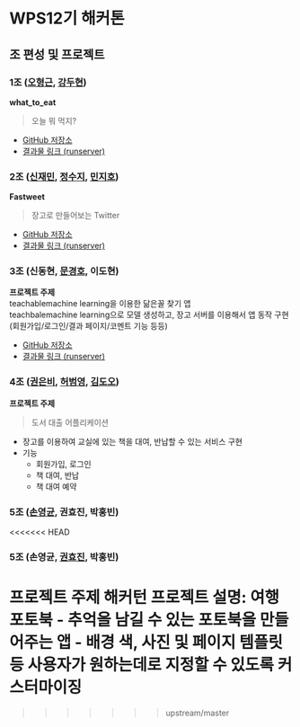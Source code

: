# WPS12기 해커톤

## 조 편성 및 프로젝트

### 1조 ([오형근](https://github.com/hyeonggeun2), [강두현](https://github.com/djangojeng-e))

**what_to_eat**
> 오늘 뭐 먹지?

- [GitHub 저장소](https://github.com/WPS-12th-Hackathon/Team1_what_eat)
- [결과물 링크 (runserver)](http://)

### 2조 ([신재민](https://github.com/shinjam), [정수지](https://github.com/rarlala), [민지호](https://github.com/min-jyo))

**Fastweet**

> 장고로 만들어보는 Twitter

- [GitHub 저장소](https://github.com/WPS-12th-Hackathon/Team2_fastweet)
- [결과물 링크 (runserver)](http://172.16.1.116:8000)


### 3조 (신동현, [문경호](https://github.com/moonpeter), 이도현)

**프로젝트 주제**  
teachablemachine learning을 이용한 닮은꼴 찾기 앱  
teachbalemachine learning으로 모델 생성하고, 장고 서버를 이용해서 앱 동작 구현 (회원가입/로그인/결과 페이지/코멘트 기능 등등)

- [GitHub 저장소](https://github.com/WPS-12th-Hackathon/Info)
- [결과물 링크 (runserver)](http://172.16.1.116:8000)

### 4조 ([권은비](https://github.com/eunbiviakwon), [허범영](https://github.com/hbyyy), [김도오](https://github.com/kimdooh2019))

**프로젝트 주제**
> 도서 대출 어플리케이션
- 장고를 이용하여 교실에 있는 책을 대여, 반납할 수 있는 서비스 구현
- 기능
	- 회원가입, 로그인
	- 책 대여, 반납
	- 책 대여 예약

### 5조 ([손영균](https://github.com/Suellaiy), 권효진, 박홍빈)

<<<<<<< HEAD
### 5조 (손영균, [권효진](https://github.com/moorekwon/hackathon.git), 박홍빈)
**프로젝트 주제**
해커턴 프로젝트 설명: 여행 포토북
	- 추억을 남길 수 있는 포토북을 만들어주는 앱
	- 배경 색, 사진 및 페이지 템플릿 등 사용자가 원하는데로 지정할 수 있도록 커스터마이징
=======
>>>>>>> upstream/master
